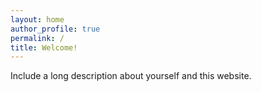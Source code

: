 ```yaml
---
layout: home
author_profile: true
permalink: /
title: Welcome!
---
```



Include a long description about yourself and this website.
